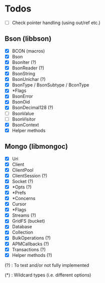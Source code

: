 # Todos

* [ ] Check pointer handling (using out/ref etc.)

## Bson (libbson)

* [x] BCON (macros)
* [x] Bson
* [x] BsonIter (?)
* [x] BsonReader (?)
* [x] BsonString
* [x] BsonUnichar (?)
* [x] BsonType / BsonSubtype / BconType
* [x] *Flags
* [x] BsonError
* [x] BsonOid
* [x] BsonDecimal128 (?)
* [ ] BsonValue
* [ ] BsonVisitor
* [x] BsonContext
* [x] Helper methods

## Mongo (libmongoc)

* [x] Uri
* [x] Client
* [x] ClientPool
* [x] ClientSession (?)
* [x] Socket (?)
* [x] *Opts (?)
* [x] *Prefs
* [x] *Concerns
* [x] Cursor
* [x] *Flags
* [x] Streams (?)
* [x] GridFS (bucket)
* [x] Database
* [x] Collection
* [x] BulkOperations (?)
* [x] APMCallbacks (?)
* [x] Transactions (?)
* [x] Helper methods (?)

(?) : To test and/or not fully implemented

(*) : Wildcard types (i.e. different options)
